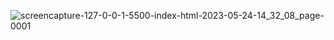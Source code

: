 ![screencapture-127-0-0-1-5500-index-html-2023-05-24-14_32_08_page-0001](https://github.com/Dev202300/email_Template/assets/82273106/89897df5-1031-4fe5-ae55-5a2f08844ee0)

